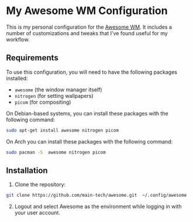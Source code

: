 # My Awesome WM Configuration

This is my personal configuration for the [Awesome WM](https://awesomewm.org/). It includes a number of customizations and tweaks that I've found useful for my workflow.

## Requirements

To use this configuration, you will need to have the following packages installed:

- `awesome` (the window manager itself)
- `nitrogen` (for setting wallpapers)
- `picom` (for compositing)

On Debian-based systems, you can install these packages with the following command:

```sh
sudo apt-get install awesome nitrogen picom
```
On Arch  you can install these packages with the following command:
```sh
sudo pacman -S  awesome nitrogen picom
```
## Installation
1. Clone the repository:
```sh
git clone https://github.com/main-tech/awesome.git  ~/.config/awesome
```

2. Logout and select Awesome as the environment while logging in with your user account.
